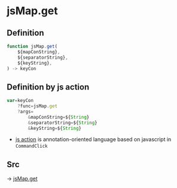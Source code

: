 # jsMap.get

## Definition

```js.js
function jsMap.get(
	${mapConString},
	${separatorString},
	${keyString},
) -> keyCon
```


## Definition by js action

```js.js
var=keyCon
	?func=jsMap.get
	?args=
		&mapConString=${String}
		&separatorString=${String}
		&keyString=${String}
```

- [js action](#) is annotation-oriented language based on javascript in `CommandClick`

## Src

-> [jsMap.get](https://github.com/puutaro/CommandClick/blob/master/app/src/main/java/com/puutaro/commandclick/fragment_lib/terminal_fragment/js_interface/JsMap.kt#L26)


